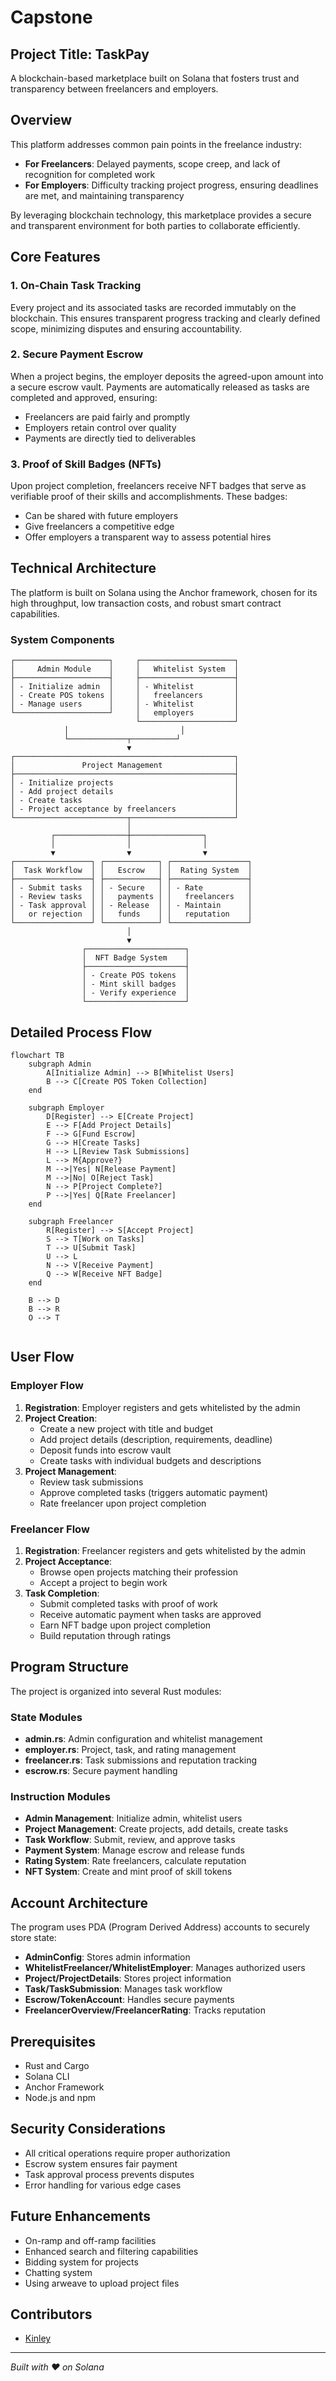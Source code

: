 # Capstone

## Project Title: TaskPay

A blockchain-based marketplace built on Solana that fosters trust and transparency between freelancers and employers.

## Overview

This platform addresses common pain points in the freelance industry:

- **For Freelancers**: Delayed payments, scope creep, and lack of recognition for completed work
- **For Employers**: Difficulty tracking project progress, ensuring deadlines are met, and maintaining transparency

By leveraging blockchain technology, this marketplace provides a secure and transparent environment for both parties to collaborate efficiently.

## Core Features

### 1. On-Chain Task Tracking

Every project and its associated tasks are recorded immutably on the blockchain. This ensures transparent progress tracking and clearly defined scope, minimizing disputes and ensuring accountability.

### 2. Secure Payment Escrow

When a project begins, the employer deposits the agreed-upon amount into a secure escrow vault. Payments are automatically released as tasks are completed and approved, ensuring:

- Freelancers are paid fairly and promptly
- Employers retain control over quality
- Payments are directly tied to deliverables

### 3. Proof of Skill Badges (NFTs)

Upon project completion, freelancers receive NFT badges that serve as verifiable proof of their skills and accomplishments. These badges:

- Can be shared with future employers
- Give freelancers a competitive edge
- Offer employers a transparent way to assess potential hires

## Technical Architecture

The platform is built on Solana using the Anchor framework, chosen for its high throughput, low transaction costs, and robust smart contract capabilities.

### System Components

```
┌─────────────────────┐     ┌─────────────────────┐
│     Admin Module    │     │   Whitelist System  │
├─────────────────────┤     ├─────────────────────┤
│ - Initialize admin  │     │ - Whitelist         │
│ - Create POS tokens │     │   freelancers       │
│ - Manage users      │     │ - Whitelist         │
└─────────────────────┘     │   employers         │
                            └─────────────────────┘
            │                         │
            └─────────────┬──────────┘
                          ▼
┌─────────────────────────────────────────────────┐
│               Project Management                │
├─────────────────────────────────────────────────┤
│ - Initialize projects                           │
│ - Add project details                           │
│ - Create tasks                                  │
│ - Project acceptance by freelancers             │
└─────────────────────────┬───────────────────────┘
                          │
         ┌────────────────┼────────────────┐
         │                │                │
         ▼                ▼                ▼
┌─────────────────┐ ┌────────────┐ ┌─────────────────┐
│  Task Workflow  │ │   Escrow   │ │  Rating System  │
├─────────────────┤ ├────────────┤ ├─────────────────┤
│ - Submit tasks  │ │ - Secure   │ │ - Rate          │
│ - Review tasks  │ │   payments │ │   freelancers   │
│ - Task approval │ │ - Release  │ │ - Maintain      │
│   or rejection  │ │   funds    │ │   reputation    │
└─────────────────┘ └────────────┘ └─────────────────┘
                          │
                          ▼
                ┌──────────────────────┐
                │  NFT Badge System    │
                ├──────────────────────┤
                │ - Create POS tokens  │
                │ - Mint skill badges  │
                │ - Verify experience  │
                └──────────────────────┘
```

## Detailed Process Flow

```mermaid
flowchart TB
    subgraph Admin
        A[Initialize Admin] --> B[Whitelist Users]
        B --> C[Create POS Token Collection]
    end
    
    subgraph Employer
        D[Register] --> E[Create Project]
        E --> F[Add Project Details]
        F --> G[Fund Escrow]
        G --> H[Create Tasks]
        H --> L[Review Task Submissions]
        L --> M{Approve?}
        M -->|Yes| N[Release Payment]
        M -->|No| O[Reject Task]
        N --> P[Project Complete?]
        P -->|Yes| Q[Rate Freelancer]
    end
    
    subgraph Freelancer
        R[Register] --> S[Accept Project]
        S --> T[Work on Tasks]
        T --> U[Submit Task]
        U --> L
        N --> V[Receive Payment]
        Q --> W[Receive NFT Badge]
    end
    
    B --> D
    B --> R
    O --> T
    
```

## User Flow

### Employer Flow

1. **Registration**: Employer registers and gets whitelisted by the admin
2. **Project Creation**: 
   - Create a new project with title and budget
   - Add project details (description, requirements, deadline)
   - Deposit funds into escrow vault
   - Create tasks with individual budgets and descriptions
3. **Project Management**:
   - Review task submissions
   - Approve completed tasks (triggers automatic payment)
   - Rate freelancer upon project completion

### Freelancer Flow

1. **Registration**: Freelancer registers and gets whitelisted by the admin
2. **Project Acceptance**:
   - Browse open projects matching their profession
   - Accept a project to begin work
3. **Task Completion**:
   - Submit completed tasks with proof of work
   - Receive automatic payment when tasks are approved
   - Earn NFT badge upon project completion
   - Build reputation through ratings

## Program Structure

The project is organized into several Rust modules:

### State Modules

- **admin.rs**: Admin configuration and whitelist management
- **employer.rs**: Project, task, and rating management
- **freelancer.rs**: Task submissions and reputation tracking
- **escrow.rs**: Secure payment handling

### Instruction Modules

- **Admin Management**: Initialize admin, whitelist users
- **Project Management**: Create projects, add details, create tasks
- **Task Workflow**: Submit, review, and approve tasks
- **Payment System**: Manage escrow and release funds
- **Rating System**: Rate freelancers, calculate reputation
- **NFT System**: Create and mint proof of skill tokens

## Account Architecture

The program uses PDA (Program Derived Address) accounts to securely store state:

- **AdminConfig**: Stores admin information
- **WhitelistFreelancer/WhitelistEmployer**: Manages authorized users
- **Project/ProjectDetails**: Stores project information
- **Task/TaskSubmission**: Manages task workflow
- **Escrow/TokenAccount**: Handles secure payments
- **FreelancerOverview/FreelancerRating**: Tracks reputation

## Prerequisites

- Rust and Cargo
- Solana CLI
- Anchor Framework
- Node.js and npm

## Security Considerations

- All critical operations require proper authorization
- Escrow system ensures fair payment
- Task approval process prevents disputes
- Error handling for various edge cases

## Future Enhancements

- On-ramp and off-ramp facilities
- Enhanced search and filtering capabilities
- Bidding system for projects
- Chatting system
- Using arweave to upload project files


## Contributors

- [Kinley](https://github.com/0xKinley)

---

*Built with ❤️ on Solana*

